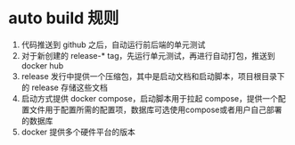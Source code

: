 # auto build 规则

1. 代码推送到 github 之后，自动运行前后端的单元测试
2. 对于新创建的 release-* tag，先运行单元测试，再进行自动打包，推送到 docker hub
3. release 发行中提供一个压缩包，其中是启动文档和启动脚本，项目根目录下的 release 存储这些文档
4. 启动方式提供 docker compose，启动脚本用于拉起 compose，提供一个配置文件用于配置所需的配置项，数据库可选使用compose或者用户自己部署的数据库
5. docker 提供多个硬件平台的版本

